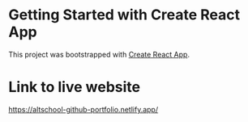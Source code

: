 # Getting Started with Create React App

This project was bootstrapped with [Create React App](https://github.com/facebook/create-react-app).

# Link to live website

https://altschool-github-portfolio.netlify.app/
